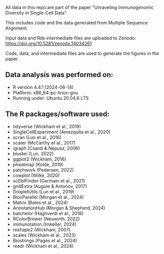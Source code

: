 All data in this repo are part of the paper "Unraveling Immunogenomic Diversity in Single-Cell Data". 

This includes code and the data generated from Multiple Sequence Alignment.

Input data and Rds intermediate files are uploaded to Zenodo: https://doi.org/10.5281/zenodo.14034261

Code, data, and intermediate files are used to generate the figures in the paper.

Data analysis was performed on:
-------------------------------
- R version 4.4.1 (2024-06-14)
- Platform: x86_64-pc-linux-gnu
- Running under: Ubuntu 20.04.6 LTS

The R packages/software used:
-----------------------------
- tidyverse (Wickham et al., 2019)
- SingleCellExperiment (Amezquita et al., 2020)
- scran (Lun et al., 2016)
- scater (McCarthy et al., 2017)
- igraph (Csardi & Nepusz, 2006)
- bluster (Lun, 2022)
- ggplot2 (Wickham, 2016)
- pheatmap (Kolde, 2019)
- patchwork (Pedersen, 2022)
- cowplot (Wilke, 2020)
- scDblFinder (Germain et al., 2021)
- gridExtra (Auguie & Antonov, 2017)
- DropletUtils (Lun et al., 2019)
- BiocParallel (Morgan et al., 2024)
- Matrix (Bates et al., 2024)
- AnnotationHub (Morgan & Shepherd, 2024)
- batchelor (Haghverdi et al., 2018)
- RColorBrewer (Neuwirth, 2022)
- immunotation (Imkeller, 2024)
- reshape2 (Wickham, 2007)
- scales (Wickham et al., 2023)
- Biostrings (Pagès et al., 2024)
- readr (Wickham et al., 2024)
